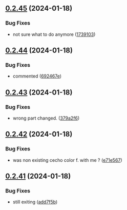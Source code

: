 ## [0.2.45](https://github.com/Energy-Control-no/fleet-flows-autoinstaller/compare/v0.2.44...v0.2.45) (2024-01-18)


### Bug Fixes

* not sure what to do anymore ([1739103](https://github.com/Energy-Control-no/fleet-flows-autoinstaller/commit/17391038d320a132f1329811d0711c899c99ef50))



## [0.2.44](https://github.com/Energy-Control-no/fleet-flows-autoinstaller/compare/v0.2.43...v0.2.44) (2024-01-18)


### Bug Fixes

* commented ([692467e](https://github.com/Energy-Control-no/fleet-flows-autoinstaller/commit/692467e2ede53d1bfee507cab4effe83c95f1bd0))



## [0.2.43](https://github.com/Energy-Control-no/fleet-flows-autoinstaller/compare/v0.2.42...v0.2.43) (2024-01-18)


### Bug Fixes

* wrong part changed. ([379a2f6](https://github.com/Energy-Control-no/fleet-flows-autoinstaller/commit/379a2f6358bbd430549150ede336ff9bf3e6f7c2))



## [0.2.42](https://github.com/Energy-Control-no/fleet-flows-autoinstaller/compare/v0.2.41...v0.2.42) (2024-01-18)


### Bug Fixes

* was non existing cecho color f. with me ? ([e71e567](https://github.com/Energy-Control-no/fleet-flows-autoinstaller/commit/e71e567a9143c907d777a7e05f7fe2bda7b2fa1e))



## [0.2.41](https://github.com/Energy-Control-no/fleet-flows-autoinstaller/compare/v0.2.40...v0.2.41) (2024-01-18)


### Bug Fixes

* still exiting ([add7f5b](https://github.com/Energy-Control-no/fleet-flows-autoinstaller/commit/add7f5b86e37f2389199322b69a1a0837d41d767))




